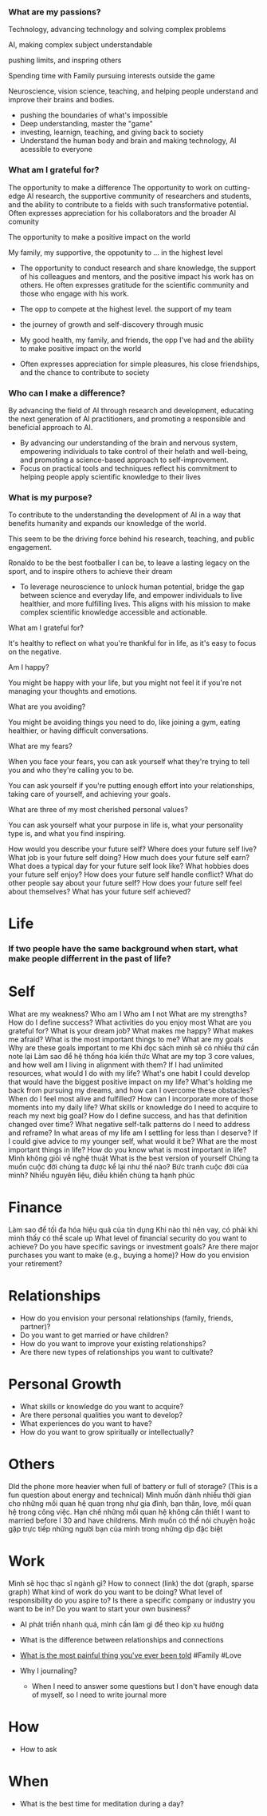 
### What are my passions?

Technology, 
advancing technology and solving complex problems

AI, making complex subject understandable

pushing limits, and inspring others

Spending time with Family
pursuing interests outside the game

Neuroscience, vision science, teaching, and helping people understand and improve their brains and bodies.
- pushing the boundaries of what's impossible
- Deep understanding, master the "game"
- investing, learnign, teaching, and giving back to society
- Understand the human body and brain and making technology, AI acessible to everyone
### What am I grateful for?

The opportunity to make a difference
The opportunity to work on cutting-edge AI research, the supportive community of researchers and students, and the ability to contribute to a fields with such transformative potential.
Often expresses appreciation for his collaborators and the broader AI comunity

The opportunity to make a positive impact on the world

My family, my supportive, the oppotunity to ... in the highest level

- The opportunity to conduct research and share knowledge, the support of his colleagues and mentors, and the positive impact his work has on others. He often expresses gratitude for the scientific community and those who engage with his work.
- The opp to compete at the highest level. the support of my team

- the journey of growth and self-discovery through music
- My good health, my family, and friends, the opp I've had and the ability to make positive impact on the world
- Often expresses appreciation for simple pleasures, his close friendships, and the chance to contribute to society

### Who can I make a difference?

By advancing the field of AI through research and development, educating the next generation of AI practitioners, and promoting a responsible and beneficial approach to AI. 

- By advancing our understanding of the brain and nervous system, empowering individuals to take control of their helath and well-being, and promoting a science-based approach to self-improvement.
- Focus on practical tools and techniques reflect his commitment to helping people apply scientific knowledge to their lives
### What is my purpose?

To contribute to the understanding the development of AI in a way that benefits humanity and expands our knowledge of the world.

This seem to be the driving force behind his research, teaching, and public engagement.

Ronaldo to be the best footballer I can be, to leave a lasting legacy on the sport, and to inspire others to achieve their dream

- To leverage neuroscience to unlock human potential, bridge the gap between science and everyday life, and empower individuals to live healthier, and more fulfilling lives. This aligns with his mission to make complex scientific knowledge accessible and actionable.



































































































What am I grateful for?

It's healthy to reflect on what you're thankful for in life, as it's easy to focus on the negative. 
    
Am I happy?

You might be happy with your life, but you might not feel it if you're not managing your thoughts and emotions. 
    
What are you avoiding?

You might be avoiding things you need to do, like joining a gym, eating healthier, or having difficult conversations. 

What are my fears?

When you face your fears, you can ask yourself what they're trying to tell you and who they're calling you to be. 

You can ask yourself if you're putting enough effort into your relationships, taking care of yourself, and achieving your goals. 
    
What are three of my most cherished personal values?

You can ask yourself what your purpose in life is, what your personality type is, and what you find inspiring.

How would you describe your future self?
Where does your future self live?
What job is your future self doing?
How much does your future self earn?
What does a typical day for your future self look like?
What hobbies does your future self enjoy?
How does your future self handle conflict?
What do other people say about your future self?
How does your future self feel about themselves?
What has your future self achieved?

# Life
### If two people have the same background when start, what make people differrent in the past of life?

# Self

What are my weakness?
Who am I
Who am I not
What are my strengths?
How do I define success?
What activities do you enjoy most
What are you grateful for?
What is your dream job?
What makes me happy?
What makes me afraid?
What is the most important things to me?
What are my goals
Why are these goals important to me
Khi đọc sách mình sẽ có nhiều thứ cần note lại
Làm sao để hệ thống hóa kiến thức
What are my top 3 core values, and how well am I living in alignment with them?
If I had unlimited resources, what would I do with my life?
What's one habit I could develop that would have the biggest positive impact on my life?
What's holding me back from pursuing my dreams, and how can I overcome these obstacles?
When do I feel most alive and fulfilled? How can I incorporate more of those moments into my daily life?
What skills or knowledge do I need to acquire to reach my next big goal?
How do I define success, and has that definition changed over time?
What negative self-talk patterns do I need to address and reframe?
In what areas of my life am I settling for less than I deserve?
If I could give advice to my younger self, what would it be?
What are the most important things in life?
How do you know what is most important in life?
Mình không giỏi về nghệ thuật
What is the best version of yourself
Chúng ta muốn cuộc đời chúng ta được kể lại như thế nào? Bức tranh cuộc đời của mình? Nhiều nguyên liệu, điều khiến chúng ta hạnh phúc


# Finance

Làm sao để tối đa hóa hiệu quả của tín dụng
Khi nào thì nên vay, có phải khi mình thấy có thể scale up 
What level of financial security do you want to achieve?
Do you have specific savings or investment goals?
Are there major purchases you want to make (e.g., buying a home)?
How do you envision your retirement?

# Relationships

- How do you envision your personal relationships (family, friends, partner)?
- Do you want to get married or have children?
- How do you want to improve your existing relationships?
- Are there new types of relationships you want to cultivate?

# Personal Growth

- What skills or knowledge do you want to acquire?
- Are there personal qualities you want to develop?
- What experiences do you want to have?
- How do you want to grow spiritually or intellectually?

# Others

DId the phone more heavier when full of battery or full of storage? (This is a fun question about energy and technical)
Mình muốn dành nhiều thời gian cho những mối quan hệ quan trọng như gia đình, bạn thân, love, mối quan hệ trong công việc.  Hạn chế những mối quan hệ không cần thiết
I want to married before I 30 and have childrens.
Mình muốn có thể nói chuyện hoặc gặp trực tiếp những người bạn của mình trong những dịp đặc biệt

# Work

Mình sẽ học thạc sĩ ngành gì?
How to connect (link) the dot (graph, sparse graph)
What kind of work do you want to be doing?
What level of responsibility do you aspire to?
Is there a specific company or industry you want to be in?
Do you want to start your own business?

- AI phát triển nhanh quá, mình cần làm gì để theo kịp xu hướng

- What is the difference between relationships and connections
- [What is the most painful thing you've ever been told](https://www.tiktok.com/@hunterprosper/video/7096174664774438187) #Family #Love 

- Why I journaling?
	- When I need to answer some questions but I don't have enough data of myself, so I need to write journal more

# How

- How to ask

# When

- What is the best time for meditation during a day?